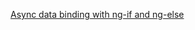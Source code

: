 [Async data binding with ng-if and ng-else](https://coryrylan.com/blog/angular-async-data-binding-with-ng-if-and-ng-else)
